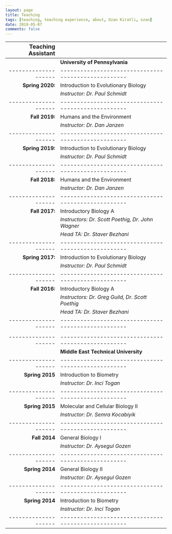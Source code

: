 ```yaml
---
layout: page
title: Teaching
tags: [teaching, teaching experience, about, Ozan Kiratli, ozan]
date: 2019-05-07
comments: false
---
```



| <font size="4"> Teaching Assistant </font> |                           |
|-------------------:|---------------------------------------------------|
|                    | <font size="3"><b>University of Pennsylvania</b></font> |
|--------------------|---------------------------------------------------|
| **Spring 2020:**   | Introduction to Evolutionary Biology              |
|                    | _Instructor: Dr. Paul Schmidt_                    | 
|--------------------|---------------------------------------------------|
| **Fall 2019:**     | Humans and the Environment                        |
|                    | _Instructor: Dr. Dan Janzen_                      |
|--------------------|---------------------------------------------------|
| **Spring 2019:**   | Introduction to Evolutionary Biology              |
|                    | _Instructor: Dr. Paul Schmidt_                    | 
|--------------------|---------------------------------------------------|
| **Fall 2018:**     | Humans and the Environment                        |
|                    | _Instructor: Dr. Dan Janzen_                      |
|--------------------|---------------------------------------------------|
| **Fall 2017:**     | Introductory Biology A                            |
|                    | _Instructors: Dr. Scott Poethig, Dr. John Wagner_ |
|                    | _Head TA: Dr. Staver Bezhani_                     |
|--------------------|---------------------------------------------------|
| **Spring 2017:**   | Introduction to Evolutionary Biology              |
|                    | _Instructor: Dr. Paul Schmidt_                    |
|--------------------|---------------------------------------------------|
| **Fall 2016:**     | Introductory Biology A                            |
|                    | _Instructors: Dr. Greg Guild, Dr. Scott Poethig_  |
|                    | _Head TA: Dr. Staver Bezhani_                     |
|--------------------|---------------------------------------------------|
|                    |                                                   |
|--------------------|---------------------------------------------------|
|                    | <font size="3"><b>Middle East Technical University</b></font> |
|--------------------|---------------------------------------------------|
| **Spring 2015**    | Introduction to Biometry                          |
|                    | _Instructor: Dr. Inci Togan_                      |
|--------------------|---------------------------------------------------|
| **Spring 2015**    | Molecular and Cellular Biology II                 |
|                    | _Instructor: Dr. Semra Kocabiyik_                 |
|--------------------|---------------------------------------------------|
| **Fall 2014**      | General Biology I                                 |
|                    | _Instructor: Dr. Aysegul Gozen_                   |
|--------------------|---------------------------------------------------|
| **Spring 2014**    | General Biology II                                |
|                    | _Instructor: Dr. Aysegul Gozen_                   |
|--------------------|---------------------------------------------------|
| **Spring 2014**    | Introduction to Biometry                          | 
|                    | _Instructor: Dr. Inci Togan_                      |
|--------------------|---------------------------------------------------|





